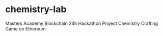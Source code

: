 # chemistry-lab

Masters Academy Blockchain 24h Hackathon Project
Chemistry Crafting Game on Ethereum
